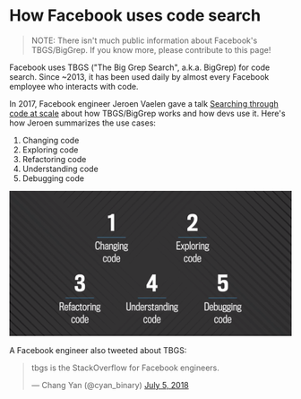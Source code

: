 # How Facebook uses code search

> NOTE: There isn't much public information about Facebook's TBGS/BigGrep. If you know more, please contribute to this page!

Facebook uses TBGS ("The Big Grep Search", a.k.a. BigGrep) for code search. Since ~2013, it has been used daily by almost every Facebook employee who interacts with code.

In 2017, Facebook engineer Jeroen Vaelen gave a talk [Searching through code at scale](https://www.facebook.com/atscaleevents/videos/dev-tools-scale-searching-through-code-at-scale-jeroen-vae/1911812842425144/) about how TBGS/BigGrep works and how devs use it. Here's how Jeroen summarizes the use cases:

1. Changing code
1. Exploring code
1. Refactoring code
1. Understanding code
1. Debugging code

<img src="img/facebook-code-search-use-cases.png" alt="Facebook code search use cases: changing code, exploring code, refactoring code, understanding code, debugging code">

A Facebook engineer also tweeted about TBGS:

<blockquote class="twitter-tweet"><p lang="en" dir="ltr">tbgs is the StackOverflow for Facebook engineers.</p>&mdash; Chang Yan (@cyan_binary) <a href="https://twitter.com/cyan_binary/status/1015015559115653121?ref_src=twsrc%5Etfw">July 5, 2018</a></blockquote> <script async src="https://platform.twitter.com/widgets.js" charset="utf-8"></script>